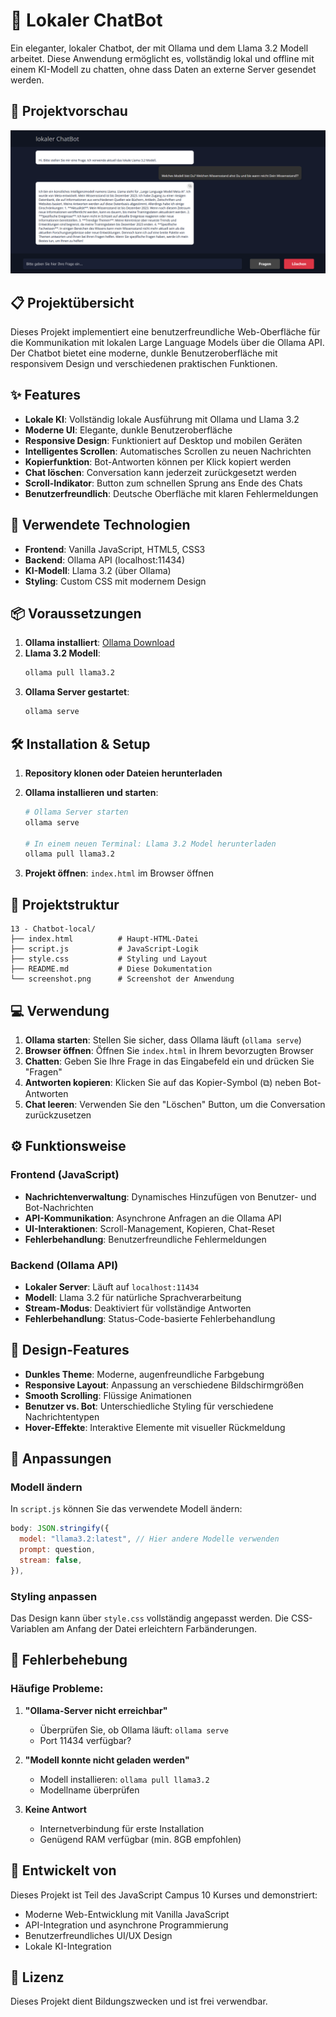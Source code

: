 # 🤖 Lokaler ChatBot

Ein eleganter, lokaler Chatbot, der mit Ollama und dem Llama 3.2 Modell arbeitet. Diese Anwendung ermöglicht es, vollständig lokal und offline mit einem KI-Modell zu chatten, ohne dass Daten an externe Server gesendet werden.

## 📸 Projektvorschau

![Chatbot Screenshot](screenshot.png)

## 📋 Projektübersicht

Dieses Projekt implementiert eine benutzerfreundliche Web-Oberfläche für die Kommunikation mit lokalen Large Language Models über die Ollama API. Der Chatbot bietet eine moderne, dunkle Benutzeroberfläche mit responsivem Design und verschiedenen praktischen Funktionen.

## ✨ Features

- **Lokale KI**: Vollständig lokale Ausführung mit Ollama und Llama 3.2
- **Moderne UI**: Elegante, dunkle Benutzeroberfläche
- **Responsive Design**: Funktioniert auf Desktop und mobilen Geräten
- **Intelligentes Scrollen**: Automatisches Scrollen zu neuen Nachrichten
- **Kopierfunktion**: Bot-Antworten können per Klick kopiert werden
- **Chat löschen**: Conversation kann jederzeit zurückgesetzt werden
- **Scroll-Indikator**: Button zum schnellen Sprung ans Ende des Chats
- **Benutzerfreundlich**: Deutsche Oberfläche mit klaren Fehlermeldungen

## 🚀 Verwendete Technologien

- **Frontend**: Vanilla JavaScript, HTML5, CSS3
- **Backend**: Ollama API (localhost:11434)
- **KI-Modell**: Llama 3.2 (über Ollama)
- **Styling**: Custom CSS mit modernem Design

## 📦 Voraussetzungen

1. **Ollama installiert**: [Ollama Download](https://ollama.ai/)
2. **Llama 3.2 Modell**:
   ```bash
   ollama pull llama3.2
   ```
3. **Ollama Server gestartet**:
   ```bash
   ollama serve
   ```

## 🛠️ Installation & Setup

1. **Repository klonen oder Dateien herunterladen**
2. **Ollama installieren und starten**:

   ```bash
   # Ollama Server starten
   ollama serve

   # In einem neuen Terminal: Llama 3.2 Model herunterladen
   ollama pull llama3.2
   ```

3. **Projekt öffnen**: `index.html` im Browser öffnen

## 📁 Projektstruktur

```
13 - Chatbot-local/
├── index.html          # Haupt-HTML-Datei
├── script.js           # JavaScript-Logik
├── style.css           # Styling und Layout
├── README.md           # Diese Dokumentation
└── screenshot.png      # Screenshot der Anwendung
```

## 💻 Verwendung

1. **Ollama starten**: Stellen Sie sicher, dass Ollama läuft (`ollama serve`)
2. **Browser öffnen**: Öffnen Sie `index.html` in Ihrem bevorzugten Browser
3. **Chatten**: Geben Sie Ihre Frage in das Eingabefeld ein und drücken Sie "Fragen"
4. **Antworten kopieren**: Klicken Sie auf das Kopier-Symbol (⧉) neben Bot-Antworten
5. **Chat leeren**: Verwenden Sie den "Löschen" Button, um die Conversation zurückzusetzen

## ⚙️ Funktionsweise

### Frontend (JavaScript)

- **Nachrichtenverwaltung**: Dynamisches Hinzufügen von Benutzer- und Bot-Nachrichten
- **API-Kommunikation**: Asynchrone Anfragen an die Ollama API
- **UI-Interaktionen**: Scroll-Management, Kopieren, Chat-Reset
- **Fehlerbehandlung**: Benutzerfreundliche Fehlermeldungen

### Backend (Ollama API)

- **Lokaler Server**: Läuft auf `localhost:11434`
- **Modell**: Llama 3.2 für natürliche Sprachverarbeitung
- **Stream-Modus**: Deaktiviert für vollständige Antworten
- **Fehlerbehandlung**: Status-Code-basierte Fehlerbehandlung

## 🎨 Design-Features

- **Dunkles Theme**: Moderne, augenfreundliche Farbgebung
- **Responsive Layout**: Anpassung an verschiedene Bildschirmgrößen
- **Smooth Scrolling**: Flüssige Animationen
- **Benutzer vs. Bot**: Unterschiedliche Styling für verschiedene Nachrichtentypen
- **Hover-Effekte**: Interaktive Elemente mit visueller Rückmeldung

## 🔧 Anpassungen

### Modell ändern

In `script.js` können Sie das verwendete Modell ändern:

```javascript
body: JSON.stringify({
  model: "llama3.2:latest", // Hier andere Modelle verwenden
  prompt: question,
  stream: false,
}),
```

### Styling anpassen

Das Design kann über `style.css` vollständig angepasst werden. Die CSS-Variablen am Anfang der Datei erleichtern Farbänderungen.

## 🐛 Fehlerbehebung

### Häufige Probleme:

1. **"Ollama-Server nicht erreichbar"**

   - Überprüfen Sie, ob Ollama läuft: `ollama serve`
   - Port 11434 verfügbar?

2. **"Modell konnte nicht geladen werden"**

   - Modell installieren: `ollama pull llama3.2`
   - Modellname überprüfen

3. **Keine Antwort**
   - Internetverbindung für erste Installation
   - Genügend RAM verfügbar (min. 8GB empfohlen)

## 📝 Entwickelt von

Dieses Projekt ist Teil des JavaScript Campus 10 Kurses und demonstriert:

- Moderne Web-Entwicklung mit Vanilla JavaScript
- API-Integration und asynchrone Programmierung
- Benutzerfreundliches UI/UX Design
- Lokale KI-Integration

## 📄 Lizenz

Dieses Projekt dient Bildungszwecken und ist frei verwendbar.
